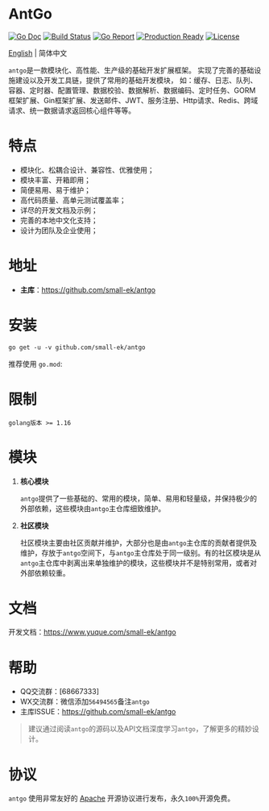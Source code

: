 # AntGo

[![Go Doc](https://godoc.org/github.com/small-ek/antgo?status.svg)](https://www.yuque.com/small-ek/antgo)
[![Build Status](https://goreportcard.com/badge/github.com/small-ek/antgo)](https://goreportcard.com/report/github.com/small-ek/antgo)
[![Go Report](https://goreportcard.com/badge/github.com/gogf/gf?v=1)](https://goreportcard.com/report/github.com/small-ek/ginp)
[![Production Ready](https://img.shields.io/badge/production-ready-blue.svg)](https://github.com/small-ek/ginp)
[![License](https://img.shields.io/github/license/small-ek/antgo.svg?style=flat)](https://github.com/small-ek/antgo)

[English](README.md) | 简体中文

`antgo`是一款模块化、高性能、生产级的基础开发扩展框架。
实现了完善的基础设施建设以及开发工具链，提供了常用的基础开发模块，
如：缓存、日志、队列、容器、定时器、配置管理、数据校验、数据解析、数据编码、定时任务、GORM框架扩展、Gin框架扩展、发送邮件、JWT、服务注册、Http请求、Redis、跨域请求、统一数据请求返回核心组件等等。

# 特点

* 模块化、松耦合设计、兼容性、优雅使用；
* 模块丰富、开箱即用；
* 简便易用、易于维护；
* 高代码质量、高单元测试覆盖率；
* 详尽的开发文档及示例；
* 完善的本地中文化支持；
* 设计为团队及企业使用；

# 地址

- **主库**：https://github.com/small-ek/antgo

# 安装

```html
go get -u -v github.com/small-ek/antgo
```

推荐使用 `go.mod`:

# 限制

```shell
golang版本 >= 1.16
```

# 模块

1. **核心模块**

   `antgo`提供了一些基础的、常用的模块，简单、易用和轻量级，并保持极少的外部依赖，这些模块由`antgo`主仓库细致维护。

1. **社区模块**

   社区模块主要由社区贡献并维护，大部分也是由`antgo`主仓库的贡献者提供及维护，存放于`antgo`空间下，与`antgo`主仓库处于同一级别。有的社区模块是从`antgo`主仓库中剥离出来单独维护的模块，这些模块并不是特别常用，或者对外部依赖较重。

# 文档

开发文档：https://www.yuque.com/small-ek/antgo

# 帮助

- QQ交流群：[68667333]
- WX交流群：微信添加`56494565`备注`antgo`
- 主库ISSUE：https://github.com/small-ek/antgo

> 建议通过阅读`antgo`的源码以及API文档深度学习`antgo`，了解更多的精妙设计。

# 协议

`antgo` 使用非常友好的 [Apache](LICENSE) 开源协议进行发布，永久`100%`开源免费。
